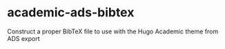 # academic-ads-bibtex
Construct a proper BibTeX file to use with the Hugo Academic theme from ADS export
